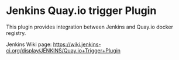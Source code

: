 Jenkins Quay.io trigger Plugin
==============================

This plugin provides integration between Jenkins and Quay.io docker registry.

Jenkins Wiki page: https://wiki.jenkins-ci.org/display/JENKINS/Quay.io+Trigger+Plugin
